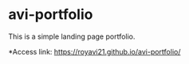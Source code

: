 # avi-portfolio

This is a simple landing page portfolio.

*Access link: https://royavi21.github.io/avi-portfolio/
